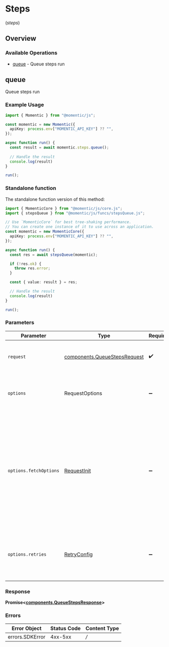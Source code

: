 # Steps
(*steps*)

## Overview

### Available Operations

* [queue](#queue) - Queue steps run

## queue

Queue steps run

### Example Usage

```typescript
import { Momentic } from "@momentic/js";

const momentic = new Momentic({
  apiKey: process.env["MOMENTIC_API_KEY"] ?? "",
});

async function run() {
  const result = await momentic.steps.queue();
  
  // Handle the result
  console.log(result)
}

run();
```

### Standalone function

The standalone function version of this method:

```typescript
import { MomenticCore } from "@momentic/js/core.js";
import { stepsQueue } from "@momentic/js/funcs/stepsQueue.js";

// Use `MomenticCore` for best tree-shaking performance.
// You can create one instance of it to use across an application.
const momentic = new MomenticCore({
  apiKey: process.env["MOMENTIC_API_KEY"] ?? "",
});

async function run() {
  const res = await stepsQueue(momentic);

  if (!res.ok) {
    throw res.error;
  }

  const { value: result } = res;

  // Handle the result
  console.log(result)
}

run();
```

### Parameters

| Parameter                                                                                                                                                                      | Type                                                                                                                                                                           | Required                                                                                                                                                                       | Description                                                                                                                                                                    |
| ------------------------------------------------------------------------------------------------------------------------------------------------------------------------------ | ------------------------------------------------------------------------------------------------------------------------------------------------------------------------------ | ------------------------------------------------------------------------------------------------------------------------------------------------------------------------------ | ------------------------------------------------------------------------------------------------------------------------------------------------------------------------------ |
| `request`                                                                                                                                                                      | [components.QueueStepsRequest](../../models/components/queuestepsrequest.md)                                                                                                   | :heavy_check_mark:                                                                                                                                                             | The request object to use for the request.                                                                                                                                     |
| `options`                                                                                                                                                                      | RequestOptions                                                                                                                                                                 | :heavy_minus_sign:                                                                                                                                                             | Used to set various options for making HTTP requests.                                                                                                                          |
| `options.fetchOptions`                                                                                                                                                         | [RequestInit](https://developer.mozilla.org/en-US/docs/Web/API/Request/Request#options)                                                                                        | :heavy_minus_sign:                                                                                                                                                             | Options that are passed to the underlying HTTP request. This can be used to inject extra headers for examples. All `Request` options, except `method` and `body`, are allowed. |
| `options.retries`                                                                                                                                                              | [RetryConfig](../../lib/utils/retryconfig.md)                                                                                                                                  | :heavy_minus_sign:                                                                                                                                                             | Enables retrying HTTP requests under certain failure conditions.                                                                                                               |

### Response

**Promise\<[components.QueueStepsResponse](../../models/components/queuestepsresponse.md)\>**

### Errors

| Error Object    | Status Code     | Content Type    |
| --------------- | --------------- | --------------- |
| errors.SDKError | 4xx-5xx         | */*             |
